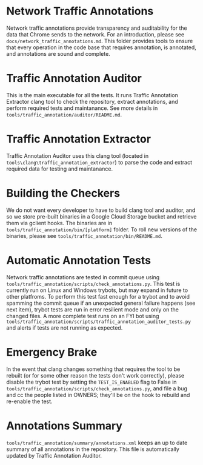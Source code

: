 # Network Traffic Annotations
Network traffic annotations provide transparency and auditability for the data
that Chrome sends to the network. For an introduction, please see
`docs/network_traffic_annotations.md`.
This folder provides tools to ensure that every operation in the code base that
requires annotation, is annotated, and annotations are sound and complete.

# Traffic Annotation Auditor
This is the main executable for all the tests. It runs Traffic Annotation
Extractor clang tool to check the repository, extract annotations, and perform
required tests and maintanance. See more details in
`tools/traffic_annotation/auditor/README.md`.

# Traffic Annotation Extractor
Traffic Annotation Auditor uses this clang tool (located in
`tools\clang\traffic_annotation_extractor`) to parse the code and extract
required data for testing and maintanance.

# Building the Checkers
We do not want every developer to have to build clang tool and auditor, and so
we store pre-built binaries in a Google Cloud Storage bucket and retrieve them
via gclient hooks. The binaries are in `tools/traffic_annotation/bin/[platform]`
folder. To roll new versions of the binaries, please see
`tools/traffic_annotation/bin/README.md`.

# Automatic Annotation Tests
Network traffic annotations are tested in commit queue using
`tools/traffic_annotation/scripts/check_annotations.py`. This test is currently
run on Linux and Windows trybots, but may expand in future to other platfroms.
To perform this test fast enough for a trybot and to avoid spamming the commit
queue if an unexpected general failure happens (see next item), trybot tests are
run in error resilient mode and only on the changed files. A more complete test
runs on an FYI bot using
`tools/traffic_annotation/scripts/traffic_annotation_auditor_tests.py` and
alerts if tests are not running as expected.

# Emergency Brake
In the event that clang changes something that requires the tool to be rebuilt
(or for some other reason the tests don't work correctly), please disable the
trybot test by setting the `TEST_IS_ENABLED` flag to False in
`tools/traffic_annotation/scripts/check_annotations.py`, and file a bug and cc
the people listed in OWNERS; they'll be on the hook to rebuild and re-enable the
test.

# Annotations Summary
`tools/traffic_annotation/summary/annotations.xml` keeps an up to date summary
of all annotations in the repository. This file is automatically updated by
Traffic Annotation Auditor.
